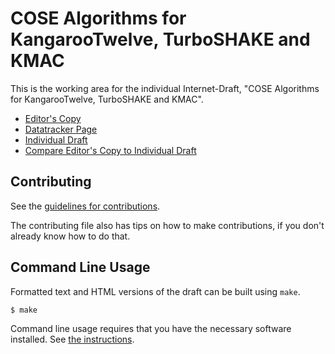 <!-- regenerate: on (set to off if you edit this file) -->

# COSE Algorithms for KangarooTwelve, TurboSHAKE and KMAC

This is the working area for the individual Internet-Draft, "COSE Algorithms for KangarooTwelve, TurboSHAKE and KMAC".

* [Editor's Copy](https://cabo.github.io/turbo-kanga/#go.draft-bormann-cose-turbo-kanga-kmac.html)
* [Datatracker Page](https://datatracker.ietf.org/doc/draft-bormann-cose-turbo-kanga-kmac)
* [Individual Draft](https://datatracker.ietf.org/doc/html/draft-bormann-cose-turbo-kanga-kmac)
* [Compare Editor's Copy to Individual Draft](https://cabo.github.io/turbo-kanga/#go.draft-bormann-cose-turbo-kanga-kmac.diff)


## Contributing

See the
[guidelines for contributions](https://github.com/cabo/turbo-kanga/blob/main/CONTRIBUTING.md).

The contributing file also has tips on how to make contributions, if you
don't already know how to do that.

## Command Line Usage

Formatted text and HTML versions of the draft can be built using `make`.

```sh
$ make
```

Command line usage requires that you have the necessary software installed.  See
[the instructions](https://github.com/martinthomson/i-d-template/blob/main/doc/SETUP.md).

